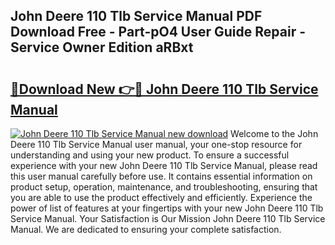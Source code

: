 ## John Deere 110 Tlb Service Manual PDF Download Free - Part-pO4 User Guide Repair - Service Owner Edition aRBxt

# <h2><a href="http://bc11925.oget.top/?id=John+Deere+110+Tlb+Service+Manual">🔗Download New 👉🔴 John Deere 110 Tlb Service Manual</a></h2>

[![John Deere 110 Tlb Service Manual new download](https://i.imgur.com/5g1atiW.png)](http://bc11925.oget.top/?id=John+Deere+110+Tlb+Service+Manual)
Welcome to the John Deere 110 Tlb Service Manual user manual, your one-stop resource for understanding and using your new product. To ensure a successful experience with your new John Deere 110 Tlb Service Manual, please read this user manual carefully before use. It contains essential information on product setup, operation, maintenance, and troubleshooting, ensuring that you are able to use the product effectively and efficiently. Experience the power of list of features at your fingertips with your new John Deere 110 Tlb Service Manual. Your Satisfaction is Our Mission John Deere 110 Tlb Service Manual. We are dedicated to ensuring your complete satisfaction.
